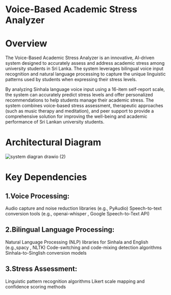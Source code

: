 # Voice-Based Academic Stress Analyzer

# Overview

The Voice-Based Academic Stress Analyzer is an innovative, AI-driven system designed to accurately assess and address academic stress among university students in Sri Lanka. The system leverages bilingual voice input recognition and natural language processing to capture the unique linguistic patterns used by students when expressing their stress levels.

By analyzing Sinhala language voice input using a 16-item self-report scale, the system can accurately predict stress levels and offer personalized recommendations to help students manage their academic stress. The system combines voice-based stress assessment, therapeutic approaches (such as music therapy and meditation), and peer support to provide a comprehensive solution for improving the well-being and academic performance of Sri Lankan university students.

# Architectural Diagram

![system diagran drawio (2)](https://github.com/user-attachments/assets/4a99b0ba-e5d5-47ca-a7a5-7316776114e0)

# Key Dependencies

## 1.Voice Processing:

Audio capture and noise reduction libraries (e.g., PyAudio)
Speech-to-text conversion tools (e.g., openai-whisper , Google Speech-to-Text API)

## 2.Bilingual Language Processing:

Natural Language Processing (NLP) libraries for Sinhala and English (e.g.,spacy , NLTK)
Code-switching and code-mixing detection algorithms
Sinhala-to-Singlish conversion models

## 3.Stress Assessment:

Linguistic pattern recognition algorithms
Likert scale mapping and confidence scoring methods
  
